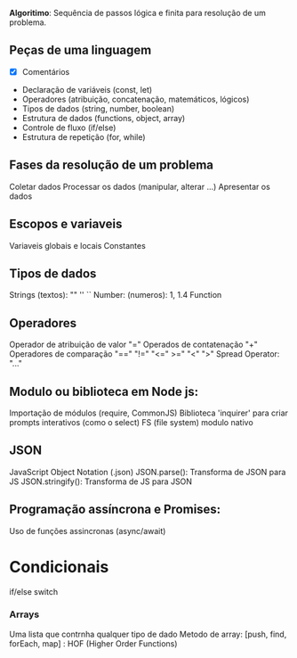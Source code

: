 **Algoritimo**: Sequência de passos lógica e finita para resolução de um problema.

## Peças de uma linguagem

-  [x] Comentários
- Declaração de variáveis (const, let)
- Operadores (atribuição, concatenação, matemáticos, lógicos)
- Tipos de dados (string, number, boolean)
- Estrutura de dados (functions, object, array)
- Controle de fluxo (if/else)
- Estrutura de repetição (for, while)

## Fases da resolução de um problema 

Coletar dados
Processar os dados (manipular, alterar ...)
Apresentar os dados

## Escopos e variaveis

Variaveis globais e locais
Constantes 

## Tipos de dados 

Strings (textos): "" '' ``
Number: (numeros): 1, 1.4
Function

## Operadores

Operador de atribuição de valor "="
Operados de contatenação "+"
Operadores de comparação "==" "!=" "<=" >=" "<" ">"
Spread Operator: "..."

## Modulo ou biblioteca em Node js:

Importação de módulos (require, CommonJS)
Biblioteca 'inquirer' para criar prompts interativos (como o select)
FS (file system) modulo nativo

## JSON

JavaScript Object Notation (.json)
JSON.parse(): Transforma de JSON para JS
JSON.stringify(): Transforma de JS para JSON 

## Programação assíncrona e Promises:

Uso de funções assincronas (async/await)

# Condicionais 

if/else
switch

### Arrays

Uma lista que contrnha qualquer tipo de dado
Metodo de array: [push, find, forEach, map] : HOF (Higher Order Functions)
